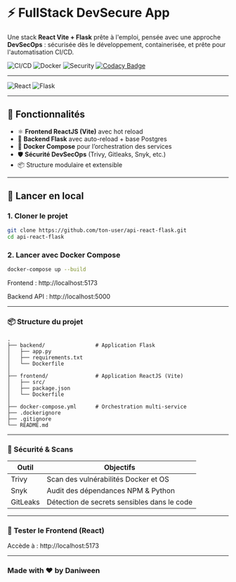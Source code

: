 # ⚡ FullStack DevSecure App

Une stack **React Vite + Flask** prête à l'emploi, pensée avec une approche **DevSecOps** : sécurisée dès le développement, containerisée, et prête pour l'automatisation CI/CD.

![CI/CD](https://github.com/Daniween/api-react-flask/actions/workflows/security.yml/badge.svg)
![Docker](https://img.shields.io/badge/Docker-ready-blue)
![Security](https://img.shields.io/badge/Security-Scanned-brightgreen)
[![Codacy Badge](https://app.codacy.com/project/badge/Grade/eacc1cb33791488399e0e1c53ad5f9cb)](https://app.codacy.com/gh/Daniween/api-react-flask/dashboard?utm_source=gh&utm_medium=referral&utm_content=&utm_campaign=Badge_grade)

---

![React](https://img.shields.io/badge/React-Vite-61DAFB)
![Flask](https://img.shields.io/badge/Flask-backend-lightgrey)

---

## 🔧 Fonctionnalités

- ⚛️ **Frontend ReactJS (Vite)** avec hot reload
- 🐍 **Backend Flask** avec auto-reload + base Postgres
- 🐳 **Docker Compose** pour l’orchestration des services
- 🛡️ **Sécurité DevSecOps** (Trivy, Gitleaks, Snyk, etc.)
- 📦 Structure modulaire et extensible

---

## 🚀 Lancer en local

### 1. Cloner le projet

```bash
git clone https://github.com/ton-user/api-react-flask.git
cd api-react-flask
```

### 2. Lancer avec Docker Compose

```bash
docker-compose up --build
```

Frontend : http://localhost:5173

Backend API : http://localhost:5000

---

### 📦 Structure du projet

```
.
├── backend/                # Application Flask
│   ├── app.py
│   ├── requirements.txt
│   └── Dockerfile
│
├── frontend/               # Application ReactJS (Vite)
│   ├── src/
│   ├── package.json
│   └── Dockerfile
│
├── docker-compose.yml      # Orchestration multi-service
├── .dockerignore
├── .gitignore
└── README.md
```

---

### 🔐 Sécurité & Scans

| Outil    | Objectifs                                   |
| -------- | ------------------------------------------- |
| Trivy    | Scan des vulnérabilités Docker et OS        |
| Snyk     | Audit des dépendances NPM & Python          |
| GitLeaks | Détection de secrets sensibles dans le code |

---

### 🧪 Tester le Frontend (React)

Accède à : http://localhost:5173

---

### Made with ❤️ by Daniween
